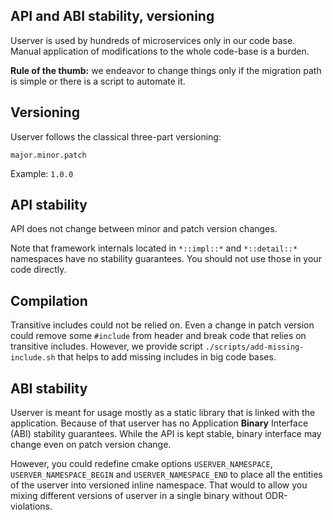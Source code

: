 ## API and ABI stability, versioning

Userver is used by hundreds of microservices only in our code base. Manual
application of modifications to the whole code-base is a burden.

**Rule of the thumb:** we endeavor to change things only if the migration path
is simple or there is a script to automate it.

## Versioning

Userver follows the classical three-part versioning:

`major.minor.patch`

Example: `1.0.0`


## API stability

API does not change between minor and patch version changes.

Note that framework internals located in `*::impl::*` and `*::detail::*`
namespaces have no stability guarantees. You should not use those in your code
directly.


## Compilation

Transitive includes could not be relied on. Even a change in patch
version could remove some `#include` from header and break code that
relies on transitive includes. However, we provide script 
`./scripts/add-missing-include.sh` that helps to add missing includes
in big code bases.


## ABI stability

Userver is meant for usage mostly as a static library that is linked with the
application. Because of that userver has no Application **Binary** Interface
(ABI) stability guarantees. While the API is kept stable, binary interface
may change even on patch version change.

However, you could redefine cmake options
`USERVER_NAMESPACE`, `USERVER_NAMESPACE_BEGIN` and `USERVER_NAMESPACE_END` to
place all the entities of the userver into versioned inline namespace. That
would to allow you mixing different versions of userver in a single binary
without ODR-violations.
